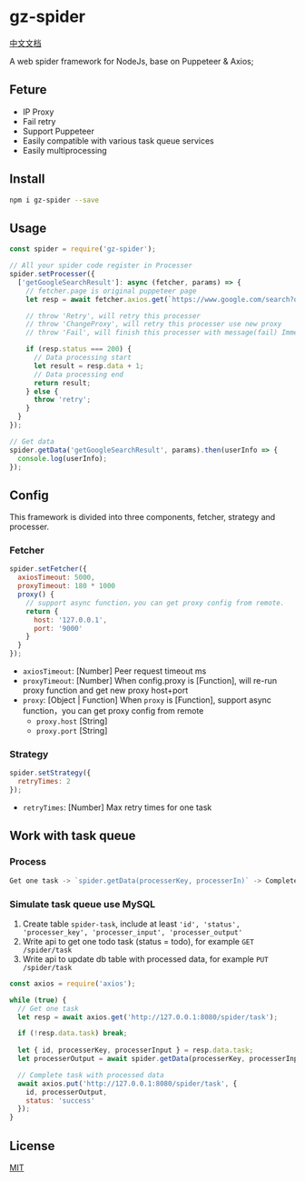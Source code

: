 # gz-spider

[中文文档](https://github.com/GeoffZhu/spider/blob/master/README.zh.md)

A web spider framework for NodeJs, base on Puppeteer & Axios;

## Feture
- IP Proxy
- Fail retry
- Support Puppeteer
- Easily compatible with various task queue services
- Easily multiprocessing

## Install

``` bash
npm i gz-spider --save
```

## Usage

``` javascript
const spider = require('gz-spider');

// All your spider code register in Processer
spider.setProcesser({
  ['getGoogleSearchResult']: async (fetcher, params) => {
    // fetcher.page is original puppeteer page 
    let resp = await fetcher.axios.get(`https://www.google.com/search?q=${params}`);

    // throw 'Retry', will retry this processer
    // throw 'ChangeProxy', will retry this processer use new proxy
    // throw 'Fail', will finish this processer with message(fail) Immediately

    if (resp.status === 200) {
      // Data processing start
      let result = resp.data + 1;
      // Data processing end
      return result;
    } else {
      throw 'retry';
    }
  }
});

// Get data
spider.getData('getGoogleSearchResult', params).then(userInfo => {
  console.log(userInfo);
});

```

## Config

This framework is divided into three components, fetcher, strategy and processer. 

### Fetcher

``` javascript
spider.setFetcher({
  axiosTimeout: 5000,
  proxyTimeout: 180 * 1000
  proxy() {
    // support async function，you can get proxy config from remote.
    return {
      host: '127.0.0.1',
      port: '9000'
    }
  }
});
```

- `axiosTimeout`: [Number] Peer request timeout ms
- `proxyTimeout`: [Number] When config.proxy is [Function], will re-run proxy function and get new proxy host+port
- `proxy`: [Object | Function] When `proxy` is [Function], support async function，you can get proxy config from remote
  - `proxy.host` [String]
  - `proxy.port` [String]

### Strategy

``` javascript
spider.setStrategy({
  retryTimes: 2
});
```

- `retryTimes`: [Number] Max retry times for one task

## Work with task queue

### Process

``` javascript
Get one task -> `spider.getData(processerKey, processerIn)` -> Complete task with processed data
```

### Simulate task queue use MySQL

1. Create table `spider-task`, include at least `'id', 'status', 'processer_key', 'processer_input', 'processer_output'`
2. Write api to get one todo task (status = todo), for example `GET /spider/task`
3. Write api to update db table with processed data, for example `PUT /spider/task`

``` javascript
const axios = require('axios');

while (true) {
  // Get one task
  let resp = await axios.get('http://127.0.0.1:8080/spider/task');

  if (!resp.data.task) break;
  
  let { id, processerKey, processerInput } = resp.data.task;
  let processerOutput = await spider.getData(processerKey, processerInput);

  // Complete task with processed data
  await axios.put('http://127.0.0.1:8080/spider/task', {
    id, processerOutput,
    status: 'success'
  });
}
```
## License

[MIT](https://opensource.org/licenses/MIT)